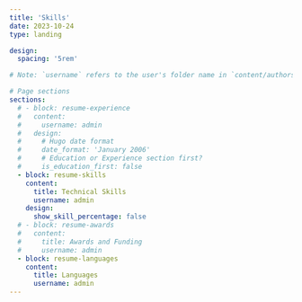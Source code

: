 ```yaml
---
title: 'Skills'
date: 2023-10-24
type: landing

design:
  spacing: '5rem'

# Note: `username` refers to the user's folder name in `content/authors/`

# Page sections
sections:
  # - block: resume-experience
  #   content:
  #     username: admin
  #   design:
  #     # Hugo date format
  #     date_format: 'January 2006'
  #     # Education or Experience section first?
  #     is_education_first: false
  - block: resume-skills
    content:
      title: Technical Skills
      username: admin
    design:
      show_skill_percentage: false
  # - block: resume-awards
  #   content:
  #     title: Awards and Funding
  #     username: admin
  - block: resume-languages
    content:
      title: Languages
      username: admin
---
```

